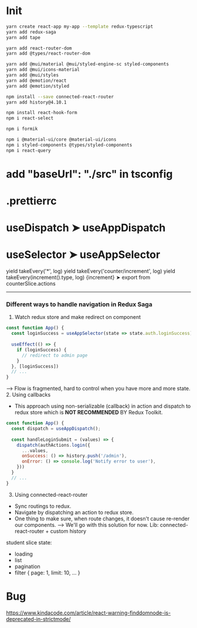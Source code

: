 # Init 
```bash
yarn create react-app my-app --template redux-typescript
yarn add redux-saga
yarn add tape

yarn add react-router-dom
yarn add @types/react-router-dom

yarn add @mui/material @mui/styled-engine-sc styled-components
yarn add @mui/icons-material 
yarn add @mui/styles
yarn add @emotion/react
yarn add @emotion/styled

npm install --save connected-react-router
yarn add history@4.10.1

npm install react-hook-form
npm i react-select

npm i formik

npm i @material-ui/core @material-ui/icons
npm i styled-components @types/styled-components
npm i react-query
```
# add  "baseUrl": "./src" in tsconfig

# .prettierrc

# useDispatch ➤ useAppDispatch
# useSelector ➤ useAppSelector

yield takeEvery('*', log)
yield takeEvery('counter/increment', log)
yield takeEvery(increment().type, log)  {increment} ➤ export from counterSlice.actions


----
### Different ways to handle navigation in Redux Saga
1. Watch redux store and make redirect on component
```jsx
const function App() {
  const loginSuccess = useAppSelector(state => state.auth.loginSuccess)
  
  useEffect(() => {
    if (loginSuccess) {
      // redirect to admin page
    }
  }, [loginSuccess])
  // ...
}
```
--> Flow is fragmented, hard to control when you have more and more state.
2. Using callbacks
- This approach using non-serializable (callback) in action and dispatch to redux store which is **NOT RECOMMENDED** BY Redux Toolkit.
```jsx
const function App() {
  const dispatch = useAppDispatch();
  
  const handleLoginSubmit = (values) => {
    dispatch(authActions.login({
      ...values,
      onSuccess: () => history.push('/admin'),
      onError: () => console.log('Notify error to user'),
    }))
  }
  // ...
}
```
3. Using connected-react-router
- Sync routings to redux.
- Navigate by dispatching an action to redux store.
- One thing to make sure, when route changes, it doesn't cause re-render our components.
--> We'll go with this solution for now.
Lib: connected-react-router + custom history


student slice state:
- loading
- list
- pagination
- filter { page: 1, limit: 10, ... }

# Bug
https://www.kindacode.com/article/react-warning-finddomnode-is-deprecated-in-strictmode/